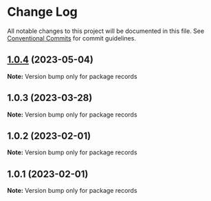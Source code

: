 # Change Log

All notable changes to this project will be documented in this file.
See [Conventional Commits](https://conventionalcommits.org) for commit guidelines.

## [1.0.4](https://github.com/shuxiaoman/technology/compare/records@1.0.3...records@1.0.4) (2023-05-04)

**Note:** Version bump only for package records





## 1.0.3 (2023-03-28)

**Note:** Version bump only for package records





## 1.0.2 (2023-02-01)

**Note:** Version bump only for package records





## 1.0.1 (2023-02-01)

**Note:** Version bump only for package records
